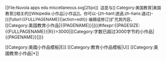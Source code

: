 <div class="notice metadata" id="stub" style="font-size: small;">[[File:Nuvola apps edu miscellaneous.svg|25px]]&nbsp;&nbsp;這是与[[:Category:美国教育|美国教育]]相关的[[Wikipedia:小作品|小作品]]。你可以-{zh-hant:透過;zh-hans:通过}-<span class="plainlinks">[{{fullurl:{{FULLPAGENAME}}|action=edit}} 编辑或修订]</span>扩充其内容。</div><includeonly>[[Category:美国教育小作品|{{PAGENAME}}]]{{#ifexpr:{{PAGESIZE:{{FULLPAGENAME}}|R}}>3000|[[Category:字数已超过3000字节的小作品|{{PAGENAME}}]]}}</includeonly><noinclude>

[[Category:美國小作品模板|E]]
[[Category:教育小作品模板|U]]
[[Category:美國教育小作品|*]]
</noinclude>